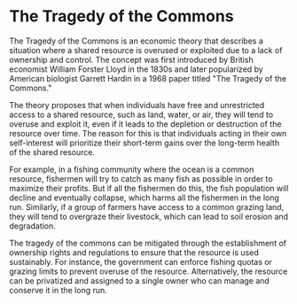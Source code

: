 # The Tragedy of the Commons

The Tragedy of the Commons is an economic theory that describes a situation where a shared resource is overused or exploited due to a lack of ownership and control. The concept was first introduced by British economist William Forster Lloyd in the 1830s and later popularized by American biologist Garrett Hardin in a 1968 paper titled "The Tragedy of the Commons."

The theory proposes that when individuals have free and unrestricted access to a shared resource, such as land, water, or air, they will tend to overuse and exploit it, even if it leads to the depletion or destruction of the resource over time. The reason for this is that individuals acting in their own self-interest will prioritize their short-term gains over the long-term health of the shared resource.

For example, in a fishing community where the ocean is a common resource, fishermen will try to catch as many fish as possible in order to maximize their profits. But if all the fishermen do this, the fish population will decline and eventually collapse, which harms all the fishermen in the long run. Similarly, if a group of farmers have access to a common grazing land, they will tend to overgraze their livestock, which can lead to soil erosion and degradation.

The tragedy of the commons can be mitigated through the establishment of ownership rights and regulations to ensure that the resource is used sustainably. For instance, the government can enforce fishing quotas or grazing limits to prevent overuse of the resource. Alternatively, the resource can be privatized and assigned to a single owner who can manage and conserve it in the long run.
